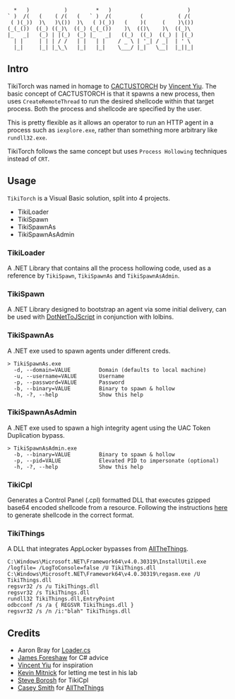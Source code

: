 ```
  *   )           )         *   )                        )  
` )  /(   (    ( /(   (   ` )  /(         (           ( /(  
 ( )(_))  )\   )\())  )\   ( )(_))   (    )(     (    )\()) 
(_(_())  ((_) ((_)\  ((_) (_(_())    )\  (()\    )\  ((_)\  
|_   _|   (_) | |(_)  (_) |_   _|   ((_)  ((_)  ((_) | |(_) 
  | |     | | | / /   | |   | |    / _ \ | '_| / _|  | ' \  
  |_|     |_| |_\_\   |_|   |_|    \___/ |_|   \__|  |_||_| 
```

## Intro

TikiTorch was named in homage to [CACTUSTORCH](https://github.com/vysecurity/CACTUSTORCH) by [Vincent Yiu](https://twitter.com/vysecurity).  The basic concept of CACTUSTORCH is that it spawns a new process, then uses `CreateRemoteThread` to run the desired shellcode within that target process.  Both the process and shellcode are specified by the user.

This is pretty flexible as it allows an operator to run an HTTP agent in a process such as `iexplore.exe`, rather than something more arbitrary like `rundll32.exe`.

TikiTorch follows the same concept but uses `Process Hollowing` techniques instead of `CRT`.

## Usage

`TikiTorch` is a Visual Basic solution, split into 4 projects.

- TikiLoader
- TikiSpawn
- TikiSpawnAs
- TikiSpawnAsAdmin

### TikiLoader
A .NET Library that contains all the process hollowing code, used as a reference by `TikiSpawn`, `TikiSpawnAs` and `TikiSpawnAsAdmin`.

### TikiSpawn
A .NET Library designed to bootstrap an agent via some initial delivery, can be used with [DotNetToJScript](https://github.com/tyranid/DotNetToJScript) in conjunction with lolbins.

### TikiSpawnAs
A .NET exe used to spawn agents under different creds.

```
> TikiSpawnAs.exe
  -d, --domain=VALUE         Domain (defaults to local machine)
  -u, --username=VALUE       Username
  -p, --password=VALUE       Password
  -b, --binary=VALUE         Binary to spawn & hollow
  -h, -?, --help             Show this help
```

### TikiSpawnAsAdmin
A .NET exe used to spawn a high integrity agent using the UAC Token Duplication bypass.

```
> TikiSpawnAsAdmin.exe
  -b, --binary=VALUE         Binary to spawn & hollow
  -p, --pid=VALUE            Elevated PID to impersonate (optional)
  -h, -?, --help             Show this help
```

### TikiCpl
Generates a Control Panel (.cpl) formatted DLL that executes gzipped base64 encoded shellcode from a resource.  Following the instructions [here](https://github.com/rvrsh3ll/CPLResourceRunner) to generate shellcode in the correct format.

### TikiThings
A DLL that integrates AppLocker bypasses from [AllTheThings](https://github.com/redcanaryco/atomic-red-team/blob/master/atomics/T1117/src/AllTheThings.cs).

```text
C:\Windows\Microsoft.NET\Framework64\v4.0.30319\InstallUtil.exe /logfile= /LogToConsole=false /U TikiThings.dll
C:\Windows\Microsoft.NET\Framework64\v4.0.30319\regasm.exe /U TikiThings.dll
regsvr32 /s /u TikiThings.dll
regsvr32 /s TikiThings.dll
rundll32 TikiThings.dll,EntryPoint
odbcconf /s /a { REGSVR TikiThings.dll }
regsvr32 /s /n /i:"blah" TikiThings.dll
```


## Credits

- Aaron Bray for [Loader.cs](https://github.com/ambray/ProcessHollowing/blob/master/ShellLoader/Loader.cs)
- [James Foreshaw](https://twitter.com/tiraniddo) for C# advice
- [Vincent Yiu](https://twitter.com/vysecurity) for inspiration
- [Kevin Mitnick](@kevinmitnick) for letting me test in his lab
- [Steve Borosh](https://twitter.com/424f424f) for TikiCpl
- [Casey Smith](https://twitter.com/subTee) for [AllTheThings](https://github.com/redcanaryco/atomic-red-team/blob/master/atomics/T1117/src/AllTheThings.cs)